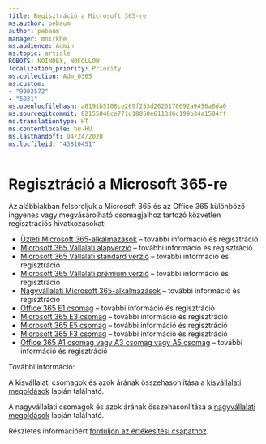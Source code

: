 ```yaml
---
title: Regisztráció a Microsoft 365-re
ms.author: pebaum
author: pebaum
manager: mnirkhe
ms.audience: Admin
ms.topic: article
ROBOTS: NOINDEX, NOFOLLOW
localization_priority: Priority
ms.collection: Adm_O365
ms.custom:
- "9002572"
- "5031"
ms.openlocfilehash: a8191b5108ce269f253d2626170692a9456a6da0
ms.sourcegitcommit: 82155846ce771c18050e6113d6c199b34a1504ff
ms.translationtype: HT
ms.contentlocale: hu-HU
ms.lasthandoff: 04/24/2020
ms.locfileid: "43810451"
---
```

# <a name="sign-up-for-microsoft-365"></a>Regisztráció a Microsoft 365-re

Az alábbiakban felsoroljuk a Microsoft 365 és az Office 365 különböző ingyenes vagy megvásárolható csomagjaihoz tartozó közvetlen regisztrációs hivatkozásokat:

- [Üzleti Microsoft 365-alkalmazások](https://products.office.com/business/office-365-business?activetab=pivot%3aoverviewtab) – további információ és regisztráció
- [Microsoft 365 Vállalati alapverzió](https://products.office.com/business/office-365-business-essentials?activetab=pivot%3aoverviewtab) – további információ és regisztráció
- [Microsoft 365 Vállalati standard verzió](https://products.office.com/business/office-365-business-premium?activetab=pivot%3aoverviewtab) – további információ és regisztráció
- [Microsoft 365 Vállalati prémium verzió](https://www.microsoft.com/microsoft-365/business/microsoft-365-business?activetab=pivot%3aoverviewtab) – további információ és regisztráció
- [Nagyvállalati Microsoft 365-alkalmazások](https://products.office.com/business/office-365-proplus-product?activetab=pivot%3aoverviewtab) – további információ és regisztráció
- [Office 365 E1 csomag](https://www.microsoft.com/microsoft-365/business/office-365-enterprise-e1-business-software?activetab=pivot:overviewtab) – további információ és regisztráció
- [Microsoft 365 E3 csomag](https://www.microsoft.com/microsoft-365/enterprise-e3-business-software) – további információ és regisztráció
- [Microsoft 365 E5 csomag](https://www.microsoft.com/microsoft-365/enterprise-e5-business-software?activetab=pivot%3aoverviewtab) – további információ és regisztráció
- [Microsoft 365 F3 csomag](https://www.microsoft.com/microsoft-365/microsoft-365-enterprise-f3?activetab=pivot%3aoverviewtab) – további információ és regisztráció
- [Office 365 A1 csomag vagy A3 csomag vagy A5 csomag](https://www.microsoft.com/microsoft-365/academic/compare-office-365-education-plans?activetab=tab:primaryr1) – további információ és regisztráció

További információ:

A kisvállalati csomagok és azok árának összehasonlítása a [kisvállalati megoldások](https://products.office.com/business/small-business-solutions#office-ContentAreaHeadingTemplate-1cuvapm) lapján található.

A nagyvállalati csomagok és azok árának összehasonlítása a [nagyvállalati megoldások](https://www.microsoft.com/microsoft-365/business/compare-more-office-365-for-business-plans) lapján található.

Részletes információért [forduljon az értékesítési csapathoz](https://go.microsoft.com/fwlink/?linkid=2127718).
